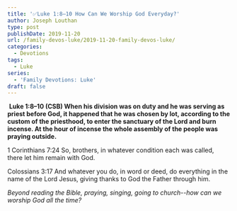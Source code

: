 ```yaml
---
title: '✅Luke 1:8–10 How Can We Worship God Everyday?'
author: Joseph Louthan
type: post
publishDate: 2019-11-20
url: /family-devos-luke/2019-11-20-family-devos-luke/
categories:
  - Devotions
tags:
  - Luke
series:
  - 'Family Devotions: Luke'
draft: false
---
```

​		**Luke 1:8–10 (CSB) When his division was on duty and he was serving as priest before God,  it happened that he was chosen by lot, according to the custom of the priesthood, to enter the sanctuary of the Lord and burn incense.  At the hour of incense the whole assembly of the people was praying outside.** 

1 Corinthians 7:24 So, brothers, in whatever condition each was called, there let him remain with God.

Colossians 3:17 And whatever you do, in word or deed, do everything in the name of the Lord Jesus, giving thanks to God the Father through him.

*Beyond reading the Bible, praying, singing, going to church--how can we worship God all the time?*